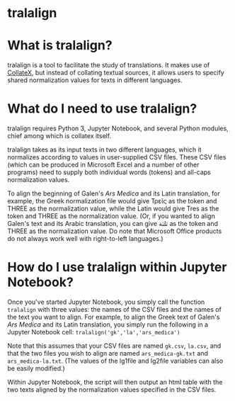 # tralalign

# What is tralalign?

tralalign is a tool to facilitate the study of translations. It makes use of
[CollateX](https://collatex.net), but instead of collating textual sources, it
allows users to specify shared normalization values for texts in different
languages.

# What do I need to use tralalign?

tralalign requires Python 3, Jupyter Notebook, and several Python modules,
chief among which is collatex itself.

tralalign takes as its input texts in two different languages, which it
normalizes according to values in user-supplied CSV files. These CSV files
(which can be produced in Microsoft Excel and a number of other programs) need
to supply both individual words (tokens) and all-caps normalization values.

To align the beginning of Galen's *Ars Medica* and its Latin translation, for
example, the Greek normalization file would give Τρεῖς as the token and THREE
as the normalization value, while the Latin would give Tres as the token and
THREE as the normalization value. (Or, if you wanted to align Galen's text and
its Arabic translation, you can give ثلثة as the token and THREE as the
normalization value. Do note that Microsoft Office products do not always work
well with right-to-left languages.)

# How do I use tralalign within Jupyter Notebook?

Once you've started Jupyter Notebook, you simply call the function `tralalign`
with three values: the names of the CSV files and the names of the text
you want to align. For example, to align the Greek text of Galen's *Ars Medica*
and its Latin translation, you simply run the following in a Jupyter Notebook
cell:
`tralalign('gk','la','ars_medica')`

Note that this assumes that your CSV files are named `gk.csv`, `la.csv`, and that
the two files you wish to align are named `ars_medica-gk.txt` and
`ars_medica-la.txt`. (The values of the lg1file and lg2file variables can
also be easily modified.)

Within Jupyter Notebook, the script will then output an html table with the
two texts aligned by the normalization values specified in the CSV files. 
